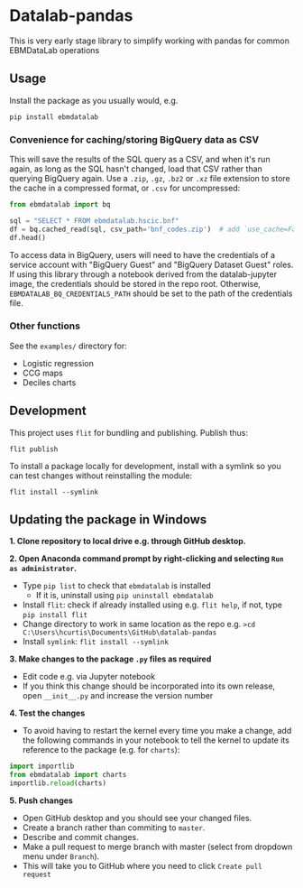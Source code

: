 # Datalab-pandas

This is very early stage library to simplify working with pandas for
common EBMDataLab operations


## Usage

Install the package as you usually would, e.g.

    pip install ebmdatalab

### Convenience for caching/storing BigQuery data as CSV

This will save the results of the SQL query as a CSV, and when it's
run again, as long as the SQL hasn't changed, load that CSV rather
than querying BigQuery again. Use a `.zip`, `.gz`, `.bz2` or `.xz`
file extension to store the cache in a compressed format, or `.csv`
for uncompressed:


```python
from ebmdatalab import bq

sql = "SELECT * FROM ebmdatalab.hscic.bnf"
df = bq.cached_read(sql, csv_path='bnf_codes.zip')  # add `use_cache=False` to override
df.head()

```

To access data in BigQuery, users will need to have the credentials of a service account
with "BigQuery Guest" and "BigQuery Dataset Guest" roles.  If using this library through
a notebook derived from the datalab-jupyter image, the credentials should be stored in
the repo root.  Otherwise, `EBMDATALAB_BQ_CREDENTIALS_PATH` should be set to the path of
the credentials file.


### Other functions

See the `examples/` directory for:

* Logistic regression
* CCG maps
* Deciles charts


## Development

This project uses `flit` for bundling and publishing. Publish thus:

    flit publish

To install a package locally for development, install with a symlink so you can test changes without reinstalling the module:

    flit install --symlink
    
 ## Updating the package in Windows
 
**1. Clone repository to local drive e.g. through GitHub desktop.**

**2. Open Anaconda command prompt by right-clicking and selecting `Run as administrator`.**
  - Type `pip list` to check that `ebmdatalab` is installed
    - If it is, uninstall using `pip uninstall ebmdatalab`
  - Install `flit`: check if already installed using e.g. `flit help`, if not, type `pip install flit`
  - Change directory to work in same location as the repo e.g. `>cd C:\Users\hcurtis\Documents\GitHub\datalab-pandas`
  - Install `symlink`: `flit install --symlink`
  
**3. Make changes to the package `.py` files as required**
   - Edit code e.g. via Jupyter notebook
   - If you think this change should be incorporated into its own release, open `__init__.py` and increase the version number
   
**4. Test the changes**
   - To avoid having to restart the kernel every time you make a change, add the following commands in your notebook to tell the kernel to update its reference to the package (e.g. for `charts`):
```python
import importlib
from ebmdatalab import charts
importlib.reload(charts)
```

**5. Push changes**
   - Open GitHub desktop and you should see your changed files.
   - Create a branch rather than commiting to `master`.
   - Describe and commit changes.
   - Make a pull request to merge branch with master (select from dropdown menu under `Branch`). 
   - This will take you to GitHub where you need to click `Create pull request`
